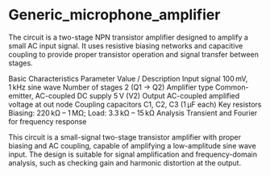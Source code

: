 # Generic_microphone_amplifier

The circuit is a two-stage NPN transistor amplifier designed to amplify a small AC input signal. It uses resistive biasing networks and capacitive coupling to provide proper transistor operation and signal transfer between stages.

Basic Characteristics
Parameter	Value / Description
Input signal	100 mV, 1 kHz sine wave
Number of stages	2 (Q1 → Q2)
Amplifier type	Common-emitter, AC-coupled
DC supply	5 V (V2)
Output	AC-coupled amplified voltage at out node
Coupling capacitors	C1, C2, C3 (1 μF each)
Key resistors	Biasing: 220 kΩ – 1 MΩ; Load: 3.3 kΩ – 15 kΩ
Analysis	Transient and Fourier for frequency response

This circuit is a small-signal two-stage transistor amplifier with proper biasing and AC coupling, capable of amplifying a low-amplitude sine wave input. The design is suitable for signal amplification and frequency-domain analysis, such as checking gain and harmonic distortion at the output.
